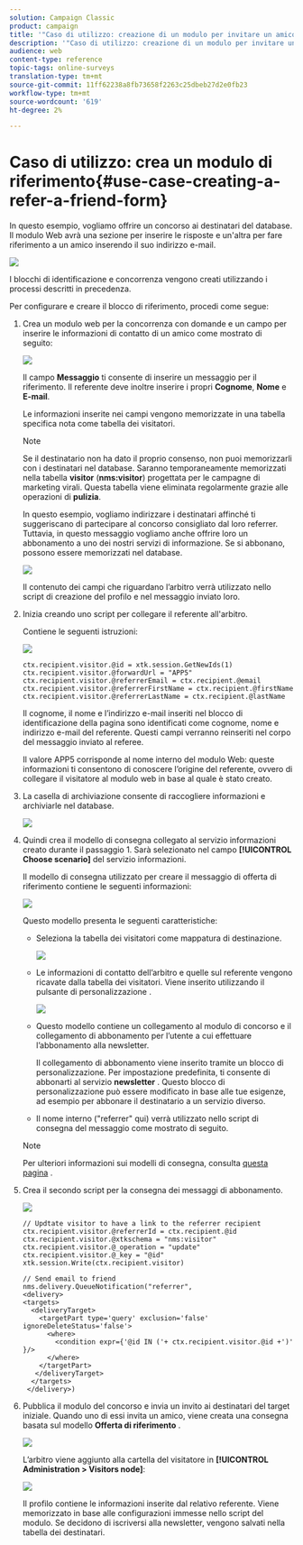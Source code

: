 ```yaml
---
solution: Campaign Classic
product: campaign
title: '"Caso di utilizzo: creazione di un modulo per invitare un amico"'
description: '"Caso di utilizzo: creazione di un modulo per invitare un amico"'
audience: web
content-type: reference
topic-tags: online-surveys
translation-type: tm+mt
source-git-commit: 11ff62238a8fb73658f2263c25dbeb27d2e0fb23
workflow-type: tm+mt
source-wordcount: '619'
ht-degree: 2%

---
```



# Caso di utilizzo: crea un modulo di riferimento{#use-case-creating-a-refer-a-friend-form}

In questo esempio, vogliamo offrire un concorso ai destinatari del database. Il modulo Web avrà una sezione per inserire le risposte e un&#39;altra per fare riferimento a un amico inserendo il suo indirizzo e-mail.

![](assets/s_ncs_admin_survey_viral_sample_0.png)

I blocchi di identificazione e concorrenza vengono creati utilizzando i processi descritti in precedenza.

Per configurare e creare il blocco di riferimento, procedi come segue:

1. Crea un modulo web per la concorrenza con domande e un campo per inserire le informazioni di contatto di un amico come mostrato di seguito:

   ![](assets/s_ncs_admin_survey_viral_sample_2.png)

   Il campo **Messaggio** ti consente di inserire un messaggio per il riferimento. Il referente deve inoltre inserire i propri **Cognome**, **Nome** e **E-mail**.

   Le informazioni inserite nei campi vengono memorizzate in una tabella specifica nota come tabella dei visitatori.

   >[!NOTE]
   >
   >Se il destinatario non ha dato il proprio consenso, non puoi memorizzarli con i destinatari nel database. Saranno temporaneamente memorizzati nella tabella **visitor** (**nms:visitor**) progettata per le campagne di marketing virali. Questa tabella viene eliminata regolarmente grazie alle operazioni di **pulizia**.
   >
   >In questo esempio, vogliamo indirizzare i destinatari affinché ti suggeriscano di partecipare al concorso consigliato dal loro referrer. Tuttavia, in questo messaggio vogliamo anche offrire loro un abbonamento a uno dei nostri servizi di informazione. Se si abbonano, possono essere memorizzati nel database.

   ![](assets/s_ncs_admin_survey_viral_sample_5.png)

   Il contenuto dei campi che riguardano l’arbitro verrà utilizzato nello script di creazione del profilo e nel messaggio inviato loro.

1. Inizia creando uno script per collegare il referente all&#39;arbitro.

   Contiene le seguenti istruzioni:

   ![](assets/s_ncs_admin_survey_viral_sample_4.png)

   ```
   ctx.recipient.visitor.@id = xtk.session.GetNewIds(1)
   ctx.recipient.visitor.@forwardUrl = "APP5"
   ctx.recipient.visitor.@referrerEmail = ctx.recipient.@email
   ctx.recipient.visitor.@referrerFirstName = ctx.recipient.@firstName
   ctx.recipient.visitor.@referrerLastName = ctx.recipient.@lastName
   ```

   Il cognome, il nome e l’indirizzo e-mail inseriti nel blocco di identificazione della pagina sono identificati come cognome, nome e indirizzo e-mail del referente. Questi campi verranno reinseriti nel corpo del messaggio inviato al referee.

   Il valore APP5 corrisponde al nome interno del modulo Web: queste informazioni ti consentono di conoscere l’origine del referente, ovvero di collegare il visitatore al modulo web in base al quale è stato creato.

1. La casella di archiviazione consente di raccogliere informazioni e archiviarle nel database.

   ![](assets/s_ncs_admin_survey_viral_sample_4b.png)

1. Quindi crea il modello di consegna collegato al servizio informazioni creato durante il passaggio 1. Sarà selezionato nel campo **[!UICONTROL Choose scenario]** del servizio informazioni.

   Il modello di consegna utilizzato per creare il messaggio di offerta di riferimento contiene le seguenti informazioni:

   ![](assets/s_ncs_admin_survey_viral_sample_7.png)

   Questo modello presenta le seguenti caratteristiche:

   * Seleziona la tabella dei visitatori come mappatura di destinazione.

      ![](assets/s_ncs_admin_survey_viral_sample_7b.png)

   * Le informazioni di contatto dell’arbitro e quelle sul referente vengono ricavate dalla tabella dei visitatori. Viene inserito utilizzando il pulsante di personalizzazione .

      ![](assets/s_ncs_admin_survey_viral_sample_7a.png)

   * Questo modello contiene un collegamento al modulo di concorso e il collegamento di abbonamento per l’utente a cui effettuare l’abbonamento alla newsletter.

      Il collegamento di abbonamento viene inserito tramite un blocco di personalizzazione. Per impostazione predefinita, ti consente di abbonarti al servizio **newsletter** . Questo blocco di personalizzazione può essere modificato in base alle tue esigenze, ad esempio per abbonare il destinatario a un servizio diverso.

   * Il nome interno (&quot;referrer&quot; qui) verrà utilizzato nello script di consegna del messaggio come mostrato di seguito.
   >[!NOTE]
   >
   >Per ulteriori informazioni sui modelli di consegna, consulta [questa pagina](../../delivery/using/about-templates.md) .

1. Crea il secondo script per la consegna dei messaggi di abbonamento.

   ![](assets/s_ncs_admin_survey_viral_sample_7c.png)

   ```
   // Updtate visitor to have a link to the referrer recipient
   ctx.recipient.visitor.@referrerId = ctx.recipient.@id
   ctx.recipient.visitor.@xtkschema = "nms:visitor"
   ctx.recipient.visitor.@_operation = "update" 
   ctx.recipient.visitor.@_key = "@id" 
   xtk.session.Write(ctx.recipient.visitor)
   
   // Send email to friend
   nms.delivery.QueueNotification("referrer",
   <delivery>
   <targets>
     <deliveryTarget>
       <targetPart type='query' exclusion='false' ignoreDeleteStatus='false'>
         <where>
           <condition expr={'@id IN ('+ ctx.recipient.visitor.@id +')' }/>
         </where>
       </targetPart>
      </deliveryTarget>
     </targets>
    </delivery>)
   ```

1. Pubblica il modulo del concorso e invia un invito ai destinatari del target iniziale. Quando uno di essi invita un amico, viene creata una consegna basata sul modello **Offerta di riferimento** .

   ![](assets/s_ncs_admin_survey_viral_sample_8.png)

   L’arbitro viene aggiunto alla cartella del visitatore in **[!UICONTROL Administration > Visitors node]**:

   ![](assets/s_ncs_admin_survey_viral_sample_9.png)

   Il profilo contiene le informazioni inserite dal relativo referente. Viene memorizzato in base alle configurazioni immesse nello script del modulo. Se decidono di iscriversi alla newsletter, vengono salvati nella tabella dei destinatari.

